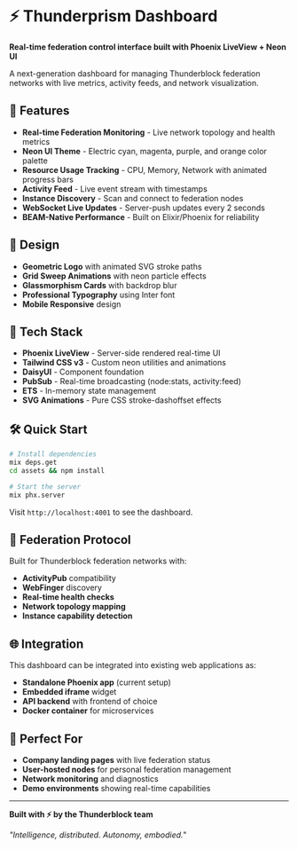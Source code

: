 # ⚡ Thunderprism Dashboard

**Real-time federation control interface built with Phoenix LiveView + Neon UI**

A next-generation dashboard for managing Thunderblock federation networks with live metrics, activity feeds, and network visualization.

## 🌟 Features

- **Real-time Federation Monitoring** - Live network topology and health metrics
- **Neon UI Theme** - Electric cyan, magenta, purple, and orange color palette  
- **Resource Usage Tracking** - CPU, Memory, Network with animated progress bars
- **Activity Feed** - Live event stream with timestamps
- **Instance Discovery** - Scan and connect to federation nodes
- **WebSocket Live Updates** - Server-push updates every 2 seconds
- **BEAM-Native Performance** - Built on Elixir/Phoenix for reliability

## 🎨 Design

- **Geometric Logo** with animated SVG stroke paths
- **Grid Sweep Animations** with neon particle effects
- **Glassmorphism Cards** with backdrop blur
- **Professional Typography** using Inter font
- **Mobile Responsive** design

## 🚀 Tech Stack

- **Phoenix LiveView** - Server-side rendered real-time UI
- **Tailwind CSS v3** - Custom neon utilities and animations
- **DaisyUI** - Component foundation
- **PubSub** - Real-time broadcasting (node:stats, activity:feed)
- **ETS** - In-memory state management
- **SVG Animations** - Pure CSS stroke-dashoffset effects

## 🛠️ Quick Start

```bash
# Install dependencies
mix deps.get
cd assets && npm install

# Start the server
mix phx.server
```

Visit `http://localhost:4001` to see the dashboard.

## 📡 Federation Protocol

Built for Thunderblock federation networks with:

- **ActivityPub** compatibility
- **WebFinger** discovery
- **Real-time health checks**
- **Network topology mapping**
- **Instance capability detection**

## 🌐 Integration

This dashboard can be integrated into existing web applications as:

- **Standalone Phoenix app** (current setup)
- **Embedded iframe** widget
- **API backend** with frontend of choice
- **Docker container** for microservices

## 🎯 Perfect For

- **Company landing pages** with live federation status
- **User-hosted nodes** for personal federation management  
- **Network monitoring** and diagnostics
- **Demo environments** showing real-time capabilities

---

**Built with ⚡ by the Thunderblock team**

*"Intelligence, distributed. Autonomy, embodied."*
